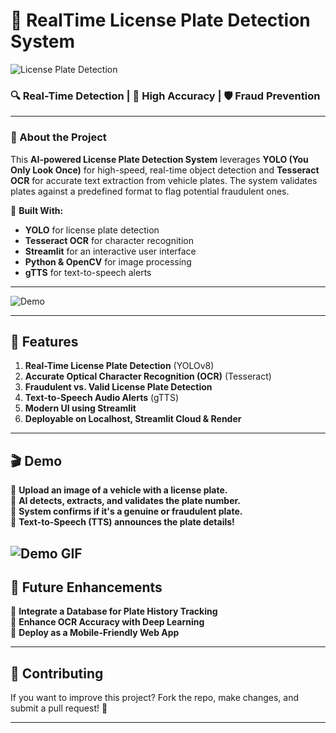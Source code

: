 # 🚗 RealTime License Plate Detection System  
![License Plate Detection](https://user-images.githubusercontent.com/your-image-url.png)  

### 🔍 Real-Time Detection | 🎯 High Accuracy | 🛡️ Fraud Prevention  

--- 

### 📌 About the Project  
This **AI-powered License Plate Detection System** leverages **YOLO (You Only Look Once)** for high-speed, real-time object detection and **Tesseract OCR** for accurate text extraction from vehicle plates. The system validates plates against a predefined format to flag potential fraudulent ones.  

🚀 **Built With:**  
- **YOLO** for license plate detection  
- **Tesseract OCR** for character recognition  
- **Streamlit** for an interactive user interface  
- **Python & OpenCV** for image processing  
- **gTTS** for text-to-speech alerts
   
---

![Demo](https://user-images.githubusercontent.com/demo-url.gif)  

---

## 🌟 Features  

1. **Real-Time License Plate Detection** (YOLOv8)  
2. **Accurate Optical Character Recognition (OCR)** (Tesseract)  
3. **Fraudulent vs. Valid License Plate Detection**  
4. **Text-to-Speech Audio Alerts** (gTTS)  
5. **Modern UI using Streamlit**  
6. **Deployable on Localhost, Streamlit Cloud & Render**  

---

## 🎬 Demo  

📌 **Upload an image of a vehicle with a license plate.**  
📌 **AI detects, extracts, and validates the plate number.**  
📌 **System confirms if it's a genuine or fraudulent plate.**  
📌 **Text-to-Speech (TTS) announces the plate details!**  

![Demo GIF](https://user-images.githubusercontent.com/demo-url.gif)  
---

## 🔮 Future Enhancements  
🔹 **Integrate a Database for Plate History Tracking**  
🔹 **Enhance OCR Accuracy with Deep Learning**  
🔹 **Deploy as a Mobile-Friendly Web App**  

---

## 🤝 Contributing  

If you want to improve this project? Fork the repo, make changes, and submit a pull request! 🚀  

---

